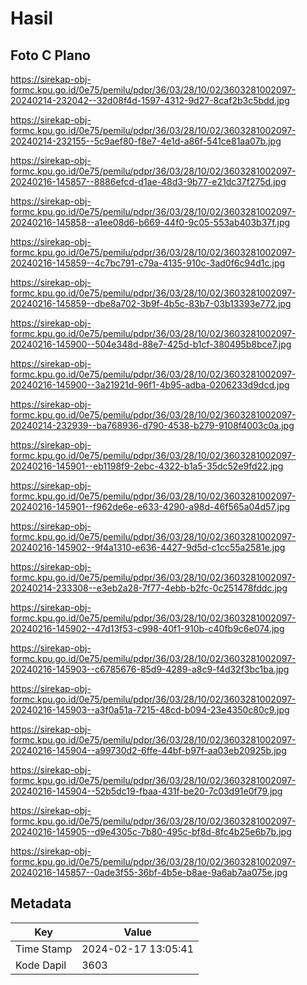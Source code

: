 # Hasil

## Foto C Plano

https://sirekap-obj-formc.kpu.go.id/0e75/pemilu/pdpr/36/03/28/10/02/3603281002097-20240214-232042--32d08f4d-1597-4312-9d27-8caf2b3c5bdd.jpg

https://sirekap-obj-formc.kpu.go.id/0e75/pemilu/pdpr/36/03/28/10/02/3603281002097-20240214-232155--5c9aef80-f8e7-4e1d-a86f-541ce81aa07b.jpg

https://sirekap-obj-formc.kpu.go.id/0e75/pemilu/pdpr/36/03/28/10/02/3603281002097-20240216-145857--8886efcd-d1ae-48d3-9b77-e21dc37f275d.jpg

https://sirekap-obj-formc.kpu.go.id/0e75/pemilu/pdpr/36/03/28/10/02/3603281002097-20240216-145858--a1ee08d6-b669-44f0-9c05-553ab403b37f.jpg

https://sirekap-obj-formc.kpu.go.id/0e75/pemilu/pdpr/36/03/28/10/02/3603281002097-20240216-145859--4c7bc791-c79a-4135-910c-3ad0f6c94d1c.jpg

https://sirekap-obj-formc.kpu.go.id/0e75/pemilu/pdpr/36/03/28/10/02/3603281002097-20240216-145859--dbe8a702-3b9f-4b5c-83b7-03b13393e772.jpg

https://sirekap-obj-formc.kpu.go.id/0e75/pemilu/pdpr/36/03/28/10/02/3603281002097-20240216-145900--504e348d-88e7-425d-b1cf-380495b8bce7.jpg

https://sirekap-obj-formc.kpu.go.id/0e75/pemilu/pdpr/36/03/28/10/02/3603281002097-20240216-145900--3a21921d-96f1-4b95-adba-0206233d9dcd.jpg

https://sirekap-obj-formc.kpu.go.id/0e75/pemilu/pdpr/36/03/28/10/02/3603281002097-20240214-232939--ba768936-d790-4538-b279-9108f4003c0a.jpg

https://sirekap-obj-formc.kpu.go.id/0e75/pemilu/pdpr/36/03/28/10/02/3603281002097-20240216-145901--eb1198f9-2ebc-4322-b1a5-35dc52e9fd22.jpg

https://sirekap-obj-formc.kpu.go.id/0e75/pemilu/pdpr/36/03/28/10/02/3603281002097-20240216-145901--f962de6e-e633-4290-a98d-46f565a04d57.jpg

https://sirekap-obj-formc.kpu.go.id/0e75/pemilu/pdpr/36/03/28/10/02/3603281002097-20240216-145902--9f4a1310-e636-4427-9d5d-c1cc55a2581e.jpg

https://sirekap-obj-formc.kpu.go.id/0e75/pemilu/pdpr/36/03/28/10/02/3603281002097-20240214-233308--e3eb2a28-7f77-4ebb-b2fc-0c251478fddc.jpg

https://sirekap-obj-formc.kpu.go.id/0e75/pemilu/pdpr/36/03/28/10/02/3603281002097-20240216-145902--47d13f53-c998-40f1-910b-c40fb9c6e074.jpg

https://sirekap-obj-formc.kpu.go.id/0e75/pemilu/pdpr/36/03/28/10/02/3603281002097-20240216-145903--c6785676-85d9-4289-a8c9-f4d32f3bc1ba.jpg

https://sirekap-obj-formc.kpu.go.id/0e75/pemilu/pdpr/36/03/28/10/02/3603281002097-20240216-145903--a3f0a51a-7215-48cd-b094-23e4350c80c9.jpg

https://sirekap-obj-formc.kpu.go.id/0e75/pemilu/pdpr/36/03/28/10/02/3603281002097-20240216-145904--a99730d2-6ffe-44bf-b97f-aa03eb20925b.jpg

https://sirekap-obj-formc.kpu.go.id/0e75/pemilu/pdpr/36/03/28/10/02/3603281002097-20240216-145904--52b5dc19-fbaa-431f-be20-7c03d91e0f79.jpg

https://sirekap-obj-formc.kpu.go.id/0e75/pemilu/pdpr/36/03/28/10/02/3603281002097-20240216-145905--d9e4305c-7b80-495c-bf8d-8fc4b25e6b7b.jpg

https://sirekap-obj-formc.kpu.go.id/0e75/pemilu/pdpr/36/03/28/10/02/3603281002097-20240216-145857--0ade3f55-36bf-4b5e-b8ae-9a6ab7aa075e.jpg


## Metadata

| Key        | Value               |
| ---------- | ------------------- |
| Time Stamp | 2024-02-17 13:05:41 |
| Kode Dapil | 3603                |



